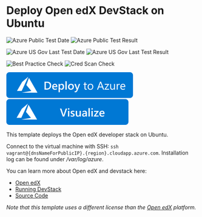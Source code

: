 # Deploy Open edX DevStack on Ubuntu

![Azure Public Test Date](https://azurequickstartsservice.blob.core.windows.net/badges/openedx-devstack-ubuntu/PublicLastTestDate.svg)
![Azure Public Test Result](https://azurequickstartsservice.blob.core.windows.net/badges/openedx-devstack-ubuntu/PublicDeployment.svg)

![Azure US Gov Last Test Date](https://azurequickstartsservice.blob.core.windows.net/badges/openedx-devstack-ubuntu/FairfaxLastTestDate.svg)
![Azure US Gov Last Test Result](https://azurequickstartsservice.blob.core.windows.net/badges/openedx-devstack-ubuntu/FairfaxDeployment.svg)

![Best Practice Check](https://azurequickstartsservice.blob.core.windows.net/badges/openedx-devstack-ubuntu/BestPracticeResult.svg)
![Cred Scan Check](https://azurequickstartsservice.blob.core.windows.net/badges/openedx-devstack-ubuntu/CredScanResult.svg)

[![Deploy To Azure](https://raw.githubusercontent.com/Azure/azure-quickstart-templates/master/1-CONTRIBUTION-GUIDE/images/deploytoazure.svg?sanitize=true)]("https://portal.azure.com/#create/Microsoft.Template/uri/https%3A%2F%2Fraw.githubusercontent.com%2FAzure%2Fazure-quickstart-templates%2Fmaster%2Fopenedx-devstack-ubuntu%2Fazuredeploy.json")
[![Visualize](https://raw.githubusercontent.com/Azure/azure-quickstart-templates/master/1-CONTRIBUTION-GUIDE/images/visualizebutton.svg?sanitize=true)]("http://armviz.io/#/?load=https%3A%2F%2Fraw.githubusercontent.com%2FAzure%2Fazure-quickstart-templates%2Fmaster%2Fopenedx-devstack-ubuntu%2Fazuredeploy.json")

This template deploys the Open edX developer stack on Ubuntu.

Connect to the virtual machine with SSH:
`ssh vagrant@{dnsNameForPublicIP}.{region}.cloudapp.azure.com`. Installation log
can be found under _/var/log/azure_.

You can learn more about Open edX and devstack here:

- [Open edX](https://open.edx.org)
- [Running DevStack](https://openedx.atlassian.net/wiki/display/OpenOPS/Running+Devstack)
- [Source Code](https://github.com/edx/edx-platform)

_Note that this template uses a different license than the
[Open edX](https://github.com/edx/edx-platform/blob/master/LICENSE) platform._
